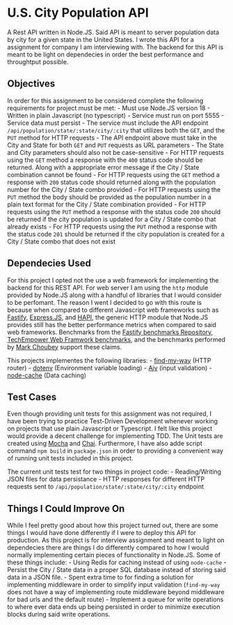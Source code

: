 # U.S. City Population API

A Rest API written in Node.JS. Said API is meant to server population data by city for a given state in the United States. I wrote this API for a assignment for company I am interviewing with. The backend for this API is meant to be light on dependecies in order the best performance and throughtput possible.

## Objectives

In order for this assignment to be considered complete the following requirements for project must be met:
    - Must use Node.JS version 18
    - Written in plain Javascript (no typescript)
    - Service must run on port 5555
    - Service data must persist
    - The service must include the API endpoint `/api/population/state/:state/city/:city` that utilizes both the `GET`, and the `PUT` method for HTTP requests
    - The API endpoint above must take in the City and State for both `GET` and `PUT` requests as URL parameters
    - The State and City parameters should also not be case-sensitive
    - For HTTP requests using the `GET` method a response with the `400` status code should be returned. Along with a appropriate error message if the City / State combination cannot be found
    - For HTTP requests using the `GET` method a response with `200` status code should returned along with the population number for the City / State combo provided
    - For HTTP requests using the `PUT` method the body should be provided as the population number in a plain text format for the City / State combination provided
    - For HTTP requests using the `PUT` method a response with the status code `200` should be returned if the city population is updated for a City / State combo that already exists
    - For HTTP requests using the `PUT` method a response with the status code `201` should be returned if the city population is created for a City / State combo that does not exist

## Dependecies Used

For this project I opted not the use a web framework for implementing the backend for this REST API. For web server I am using the `http` module provided by Node.JS along with a handful of libraries that I would consider to be perfomant. The reason I went I decided to go with this route is because when compared to different Javascript web frameworks such as [Fastify](https://fastify.dev/), [Express.JS](https://expressjs.com/), and [HAPI](https://hapi.dev/), the generic HTTP module that Node.JS provides still has the better performance metrics when compared to said web frameworks. Benchmarks from the [Fastify benchmarks Repository](https://github.com/fastify/benchmarks/), [TechEmpower Web Framwork benchmarks](https://www.techempower.com/benchmarks/#section=data-r21&l=zik0sf-6bj&test=fortune), and the benchmarks performed by [Mark Choubey](https://medium.com/deno-the-complete-reference/the-hidden-cost-of-using-framework-fastify-vs-native-http-servers-in-node-js-17b364dfccfc) support these claims.

This projects implementes the following libraries:
    - [find-my-way](https://github.com/delvedor/find-my-way) (HTTP router)
    - [dotenv](https://www.npmjs.com/package/dotenv) (Environment variable loading)
    - [Ajv](https://ajv.js.org/) (input validation)
    - [node-cache](https://github.com/node-cache/node-cache) (Data caching)

## Test Cases

Even though providing unit tests for this assignment was not required, I have been trying to practice Test-Driven Development whenever working on projects that use plain Javascript or Typescript. I felt like this project would provide a decent challenge for implementing TDD. The Unit tests are created using [Mocha](https://mochajs.org/) and [Chai](https://www.chaijs.com/). Furthermore, I have also adde script command `npm build` in `package.json` in order to providing a convenient way of running unit tests included in this project.

The current unit tests test for two things in project code:
    - Reading/Writing JSON files for data persistance
    - HTTP responses for different HTTP requests sent to `/api/population/state/:state/city/:city` endpoint

## Things I Could Improve On

While I feel pretty good about how this project turned out, there are some things I would have done differently if I were to deploy this API for production. As this project is for interview assignment and meant to light on dependecies there are things I do differently compared to how I would normally implementing certain pieces of functionality in Node.JS. Some of these things include:
    - Using Redis for caching instead of using `node-cache`
    - Persist the City / State data in a proper SQL database instead of storing said data in a JSON file.
    - Spent extra time to for finding a solution for implementing middleware in order to simplify input validation (`find-my-way` does not have a way of implementing route middleware beyond middleware for bad urls and the default route)
    - Implement a queue for write operations to where ever data ends up being persisted in order to minimize execution blocks during said write operations.

